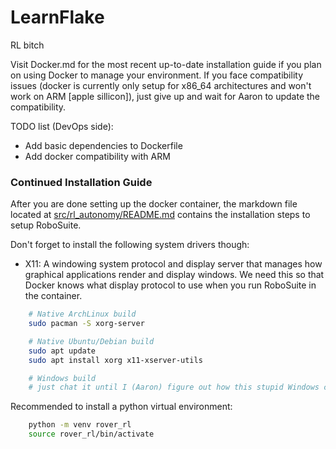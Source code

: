 # LearnFlake
RL bitch

Visit Docker.md for the most recent up-to-date installation guide if you plan on using Docker to manage your environment. If you face compatibility issues (docker is currently only setup for x86_64 architectures and won't work on ARM [apple sillicon]), just give up and wait for Aaron to update the compatibility.

TODO list (DevOps side):
- Add basic dependencies to Dockerfile
- Add docker compatibility with ARM

### Continued Installation Guide
After you are done setting up the docker container, the markdown file located at [src/rl_autonomy/README.md](src/rl_autonomy/README.md) contains the installation steps to setup RoboSuite.

Don't forget to install the following system drivers though:
- X11: A windowing system protocol and display server that manages how graphical applications render and display windows. We need this so that Docker knows what display protocol to use when you run RoboSuite in the container.
```bash
    # Native ArchLinux build
    sudo pacman -S xorg-server
```
```bash
    # Native Ubuntu/Debian build
    sudo apt update
    sudo apt install xorg x11-xserver-utils
```
```bash
    # Windows build
    # just chat it until I (Aaron) figure out how this stupid Windows crap works (apparently you need to use a WSL which is what I'm trying to avoid with Docker)
```

Recommended to install a python virtual environment:
```bash
    python -m venv rover_rl
    source rover_rl/bin/activate
```
